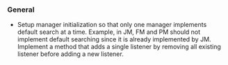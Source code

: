 ### General
* Setup manager initialization so that only one manager implements default search 
at a time. Example, in JM, FM and PM should not implement default searching since
it is already implemented by JM. Implement a method that adds a single listener 
by removing all existing listener before adding a new listener.
